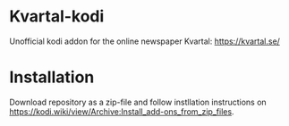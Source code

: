 # Kvartal-kodi
Unofficial kodi addon for the online newspaper Kvartal: https://kvartal.se/

# Installation
Download repository as a zip-file and follow instllation instructions on https://kodi.wiki/view/Archive:Install_add-ons_from_zip_files.
